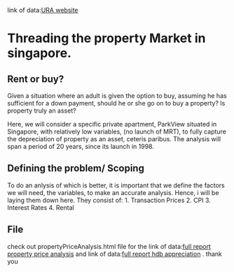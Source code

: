 

link of data:[URA website](https://www.ura.gov.sg/realEstateIIWeb/transaction/submitSearch.action)

# Threading the property Market in singapore.
## Rent or buy? 
Given a situation where an adult is given the option to buy, assuming he has sufficient for a down payment, should he or she go on to buy a property? Is property truly an asset?

Here, we will consider a specific private apartment, ParkView situated in Singapore, with relatively low variables, (no launch of MRT), to fully capture the depreciation of property as an asset, ceteris paribus. The analysis will span a period of 20 years, since its launch in 1998.


## Defining the problem/ Scoping
To do an anlysis of which is better, it is important that we define the factors we will need, the variables, to make an accurate analysis. Hence, i will be laying them down here.
They consist of:
    1. Transaction Prices
    2. CPI
    3. Interest Rates
    4. Rental


## File
check out propertyPriceAnalysis.html file for the link of data:[full report property price analysis](https://hojinkind.github.io/jupyterForHousingDataAnalysis/PropertyPriceAnalysis.html)
and
link of data:[full report hdb appreciation](https://hojinkind.github.io/jupyterForHousingDataAnalysis/HDBdepreciation.html)
. thank you
